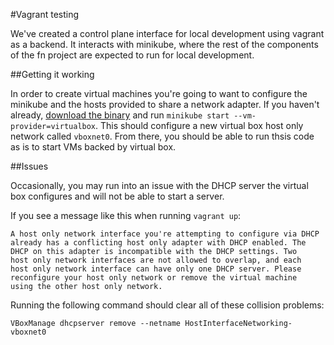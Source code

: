 #Vagrant testing

We've created a control plane interface for local development using vagrant as a backend. It interacts with minikube, where the rest of the components of the fn project are expected to run for local development.

##Getting it working

In order to create virtual machines you're going to want to configure the minikube and the hosts provided to share a network adapter. If you haven't already, [download the binary](https://github.com/kubernetes/minikube) and run `minikube start --vm-provider=virtualbox`. This should configure a new virtual box host only network called `vboxnet0`. From there, you should be able to run thsis code as is to start VMs backed by virtual box.

##Issues

Occasionally, you may run into an issue with the DHCP server the virtual box configures and will not be able to start a server.

If you see a message like this when running `vagrant up`:

```
A host only network interface you're attempting to configure via DHCP
already has a conflicting host only adapter with DHCP enabled. The
DHCP on this adapter is incompatible with the DHCP settings. Two
host only network interfaces are not allowed to overlap, and each
host only network interface can have only one DHCP server. Please
reconfigure your host only network or remove the virtual machine
using the other host only network.
```

Running the following command should clear all of these collision problems:

`VBoxManage dhcpserver remove --netname HostInterfaceNetworking-vboxnet0`
